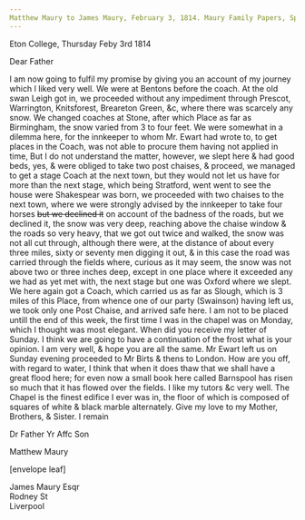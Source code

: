 ```yaml
---
Matthew Maury to James Maury, February 3, 1814. Maury Family Papers, Special Collections Research Center, Swem Library, College of William and Mary. (folder 40)
---
```


Eton College, Thursday Feby 3rd 1814

Dear Father

I am now going to fulfil my promise by giving you an account of my journey which I liked very well. We were at Bentons before the coach. At the old swan Leigh got in, we proceeded without any impediment through Prescot, Warrington, Knitsforest, Breareton Green, &c, where there was scarcely any snow. We changed coaches at Stone, after which Place as far as Birmingham, the snow varied from 3 to four feet. We were somewhat in a dilemma here, for the innkeeper to whom Mr. Ewart had wrote to, to get places in the Coach, was not able to procure them having not applied in time, But I do not understand the matter, however, we slept here & had good beds, yes, & were obliged to take two post chaises, & proceed, we managed to get a stage Coach at the next town, but they would not  let us have for more than the next stage, which being Stratford, went went to see the house were Shakespear was born, we proceeded with two chaises to the next town, where we were strongly advised by the innkeeper to take four horses ~~but we declined it~~ on account of the badness of the roads, but we declined it, the snow was very deep, reaching above the chaise window & the roads so very heavy, that we got out twice and walked, the snow was not all cut through, although there were, at the distance of about every three miles, sixty or seventy men digging it out, & in this case the road was carried through the fields where, curious as it may seem, the snow was not above two or three inches deep, except in one place where it exceeded any we had as yet met with, the next stage but one was Oxford where we slept. We here again got a Coach, which carried us as far as Slough, which is 3 miles of this Place, from whence one of our party (Swainson) having left us, we took only one Post Chaise, and arrived safe here. I am not to be placed untill the end of this week, the first time I was in the chapel was on Monday, which I thought was most elegant. When did you receive my letter of Sunday. I think we are going to have a continuation of the frost what is your opinion. I am very well, & hope you are all the same. Mr Ewart left us on Sunday evening proceeded to Mr Birts & thens to London. How are you off, with regard to water, I think that when it does thaw that we shall have a great flood here; for even now a small book here called Barnspool has risen so much that it has flowed over the fields. I like my tutors &c very well. The Chapel is the finest edifice I ever was in, the floor of which is composed of squares of white & black marble alternately. Give my love to my Mother, Brothers, & Sister. I remain

Dr Father Yr Affc Son

Matthew Maury

[envelope leaf]

James Maury Esqr  
Rodney St  
Liverpool